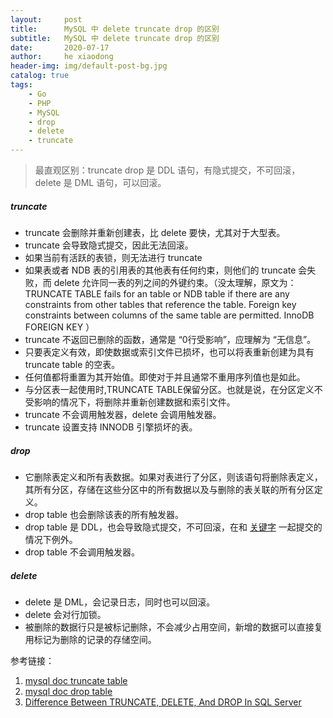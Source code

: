 ```yaml
---
layout:     post
title:      MySQL 中 delete truncate drop 的区别
subtitle:   MySQL 中 delete truncate drop 的区别
date:       2020-07-17
author:     he xiaodong
header-img: img/default-post-bg.jpg
catalog: true
tags:
    - Go
    - PHP
    - MySQL
    - drop
    - delete
    - truncate
---
```


> 最直观区别：truncate drop 是 DDL 语句，有隐式提交，不可回滚，delete 是 DML 语句，可以回滚。

##### truncate
- truncate 会删除并重新创建表，比 delete 要快，尤其对于大型表。
- truncate 会导致隐式提交，因此无法回滚。
- 如果当前有活跃的表锁，则无法进行 truncate
- 如果表或者 NDB 表的引用表的其他表有任何约束，则他们的 truncate 会失败，而 delete 允许同一表的列之间的外键约束。（没太理解，原文为：TRUNCATE TABLE fails for an table or NDB table if there are any constraints from other tables that reference the table. Foreign key constraints between columns of the same table are permitted. InnoDB FOREIGN KEY
）
- truncate 不返回已删除的函数，通常是 “0行受影响”，应理解为 “无信息”。
- 只要表定义有效，即使数据或索引文件已损坏，也可以将表重新创建为具有 truncate table 的空表。
- 任何值都将重置为其开始值。即使对于并且通常不重用序列值也是如此。
- 与分区表一起使用时,TRUNCATE TABLE保留分区。也就是说，在分区定义不受影响的情况下，将删除并重新创建数据和索引文件。
- truncate 不会调用触发器，delete 会调用触发器。
- truncate 设置支持 INNODB 引擎损坏的表。

##### drop
- 它删除表定义和所有表数据。如果对表进行了分区，则该语句将删除表定义，其所有分区，存储在这些分区中的所有数据以及与删除的表关联的所有分区定义。
- drop table 也会删除该表的所有触发器。
- drop table 是 DDL，也会导致隐式提交，不可回滚，在和 [关键字](https://dev.mysql.com/doc/refman/8.0/en/implicit-commit.html) 一起提交的情况下例外。
- drop table 不会调用触发器。


##### delete
- delete 是 DML，会记录日志，同时也可以回滚。
- delete 会对行加锁。
- 被删除的数据行只是被标记删除，不会减少占用空间，新增的数据可以直接复用标记为删除的记录的存储空间。


参考链接：
1. [mysql doc truncate table](https://dev.mysql.com/doc/refman/8.0/en/truncate-table.html)
2. [mysql doc drop table](https://dev.mysql.com/doc/refman/8.0/en/drop-table.html)
3. [Difference Between TRUNCATE, DELETE, And DROP In SQL Server](https://www.c-sharpcorner.com/blogs/difference-between-truncate-delete-and-drop-in-sql-server1)